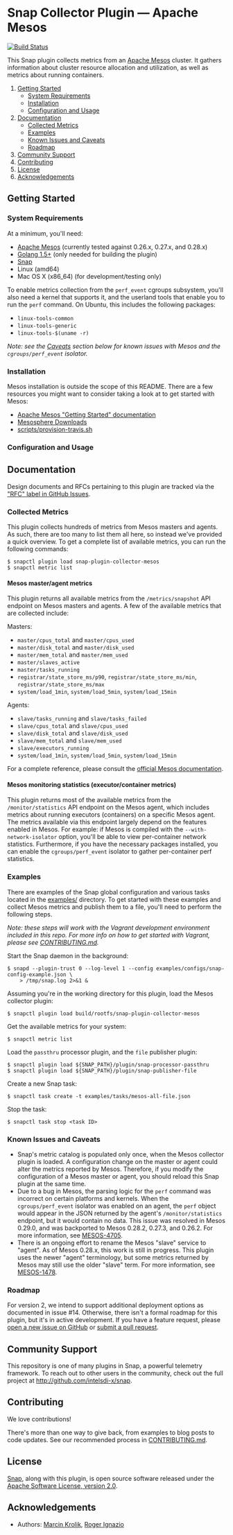 # Snap Collector Plugin — Apache Mesos

[![Build Status](https://travis-ci.com/intelsdi-x/snap-plugin-collector-mesos.svg?token=mxqCYyjxtayP5XBp4JEu&branch=master)](https://travis-ci.com/intelsdi-x/snap-plugin-collector-mesos)

This Snap plugin collects metrics from an [Apache Mesos][mesos-home] cluster.
It gathers information about cluster resource allocation and utilization, as
well as metrics about running containers.

1. [Getting Started](#getting-started)
    * [System Requirements](#system-requirements)
    * [Installation](#installation)
    * [Configuration and Usage](#configuration-and-usage)
2. [Documentation](#documentation)
    * [Collected Metrics](#collected-metrics)
    * [Examples](#examples)
    * [Known Issues and Caveats](#known-issues-and-caveats)
    * [Roadmap](#roadmap)
3. [Community Support](#community-support)
4. [Contributing](#contributing)
5. [License](#license)
6. [Acknowledgements](#acknowledgements)

## Getting Started
### System Requirements
At a minimum, you'll need:
  * [Apache Mesos][mesos-home] (currently tested against 0.26.x, 0.27.x, and 0.28.x)
  * [Golang 1.5+][golang-dl] (only needed for building the plugin)
  * [Snap][snap-github]
  * Linux (amd64)
  * Mac OS X (x86_64) (for development/testing only)

To enable metrics collection from the `perf_event` cgroups subsystem, you'll also need a kernel that supports it,
and the userland tools that enable you to run the `perf` command. On Ubuntu, this includes the following packages:
  * `linux-tools-common`
  * `linux-tools-generic`
  * `linux-tools-$(uname -r)`

*Note: see the [Caveats](#caveats) section below for known issues with Mesos and the `cgroups/perf_event` isolator.*

### Installation
Mesos installation is outside the scope of this README. There are a few resources you might want to consider taking
a look at to get started with Mesos:
  * [Apache Mesos "Getting Started" documentation][mesos-getting-started]
  * [Mesosphere Downloads][mesosphere-downloads]
  * [scripts/provision-travis.sh](scripts/provision-travis.sh)

### Configuration and Usage

## Documentation
Design documents and RFCs pertaining to this plugin are tracked via the ["RFC" label in GitHub Issues][github-rfc].

### Collected Metrics
This plugin collects hundreds of metrics from Mesos masters and agents. As such, there are too many to list them all
here, so instead we've provided a quick overview. To get a complete list of available metrics, you can run the
following commands:
```
$ snapctl plugin load snap-plugin-collector-mesos
$ snapctl metric list
```

#### Mesos master/agent metrics
This plugin returns all available metrics from the `/metrics/snapshot` API endpoint on Mesos masters and agents.
A few of the available metrics that are collected include:

Masters:
  * `master/cpus_total` and `master/cpus_used`
  * `master/disk_total` and `master/disk_used`
  * `master/mem_total` and `master/mem_used`
  * `master/slaves_active`
  * `master/tasks_running`
  * `registrar/state_store_ms/p90`, `registrar/state_store_ms/min`, `registrar/state_store_ms/max`
  * `system/load_1min`, `system/load_5min`, `system/load_15min`

Agents:
  * `slave/tasks_running` and `slave/tasks_failed`
  * `slave/cpus_total` and `slave/cpus_used`
  * `slave/disk_total` and `slave/disk_used`
  * `slave/mem_total` and `slave/mem_used`
  * `slave/executors_running`
  * `system/load_1min`, `system/load_5min`, `system/load_15min`

For a complete reference, please consult the [official Mesos documentation][mesos-monitoring].

#### Mesos monitoring statistics (executor/container metrics)
This plugin returns most of the available metrics from the `/monitor/statistics` API endpoint on the Mesos agent,
which includes metrics about running executors (containers) on a specific Mesos agent. The metrics available via this
endpoint largely depend on the features enabled in Mesos. For example: if Mesos is compiled with the
`--with-network-isolator` option, you'll be able to view per-container network statistics. Furthermore, if you have
the necessary packages installed, you can enable the `cgroups/perf_event` isolator to gather per-container perf
statistics.

### Examples
There are examples of the Snap global configuration and various tasks located in the [examples/](examples) directory.
To get started with these examples and collect Mesos metrics and publish them to a file, you'll need to perform the
following steps.

*Note: these steps will work with the Vagrant development environment included in this repo. For more info on how
to get started with Vagrant, please see [CONTRIBUTING.md](CONTRIBUTING.md).*

Start the Snap daemon in the background:

```
$ snapd --plugin-trust 0 --log-level 1 --config examples/configs/snap-config-example.json \
    > /tmp/snap.log 2>&1 &
```

Assuming you're in the working directory for this plugin, load the Mesos collector plugin:

```
$ snapctl plugin load build/rootfs/snap-plugin-collector-mesos
```

Get the available metrics for your system:

```
$ snapctl metric list
```

Load the `passthru` processor plugin, and the `file` publisher plugin:

```
$ snapctl plugin load ${SNAP_PATH}/plugin/snap-processor-passthru
$ snapctl plugin load ${SNAP_PATH}/plugin/snap-publisher-file
```

Create a new Snap task:

```
$ snapctl task create -t examples/tasks/mesos-all-file.json
```

Stop the task:

```
$ snapctl task stop <task ID>
```

### Known Issues and Caveats
  * Snap's metric catalog is populated only once, when the Mesos collector plugin is loaded. A configuration change on
  the master or agent could alter the metrics reported by Mesos. Therefore, if you modify the configuration of a Mesos
  master or agent, you should reload this Snap plugin at the same time.
  * Due to a bug in Mesos, the parsing logic for the `perf` command was incorrect on certain platforms and kernels. When
  the `cgroups/perf_event` isolator was enabled on an agent, the `perf` object would appear in the JSON returned by the
  agent's `/monitor/statistics` endpoint, but it would contain no data. This issue was resolved in Mesos 0.29.0, and was
  backported to Mesos 0.28.2, 0.27.3, and 0.26.2. For more information, see [MESOS-4705][mesos-4705-jira].
  * There is an ongoing effort to rename the Mesos "slave" service to "agent". As of Mesos 0.28.x, this work is still
  in progress. This plugin uses the newer "agent" terminology, but some metrics returned by Mesos may still use the
  older "slave" term. For more information, see [MESOS-1478][mesos-1478-jira].

### Roadmap
For version 2, we intend to support additional deployment options as documented in issue #14. Otherwise, there isn't
a formal roadmap for this plugin, but it's in active development. If you have a feature request, please
[open a new issue on GitHub][github-new-issue] or [submit a pull request][github-new-pull-request].

## Community Support
This repository is one of many plugins in Snap, a powerful telemetry framework. To reach out to other users in the
community, check out the full project at <http://github.com/intelsdi-x/snap>.

## Contributing
We love contributions!

There's more than one way to give back, from examples to blog posts to code updates. See our recommended process in
[CONTRIBUTING.md](CONTRIBUTING.md).

## License
[Snap][snap-github], along with this plugin, is open source software released
under the [Apache Software License, version 2.0](LICENSE).

## Acknowledgements
  * Authors: [Marcin Krolik][marcin-github], [Roger Ignazio][roger-github]


[github-new-issue]: https://github.com/intelsdi-x/snap-plugin-collector-mesos/issues/new
[github-new-pull-request]: https://github.com/intelsdi-x/snap-plugin-collector-mesos/pulls
[github-rfc]: https://github.com/intelsdi-x/snap-plugin-collector-mesos/issues?utf8=✓&q=is%3Aissue+is%3Aall+label%3ARFC+
[golang-dl]: https://golang.org/dl/
[marcin-github]: https://github.com/marcin-krolik
[mesos-1478-jira]: https://issues.apache.org/jira/browse/MESOS-1478
[mesos-4705-jira]: https://issues.apache.org/jira/browse/MESOS-4705
[mesos-home]: http://mesos.apache.org
[mesos-getting-started]: http://mesos.apache.org/gettingstarted/
[mesos-monitoring]: http://mesos.apache.org/documentation/latest/monitoring/
[mesosphere-downloads]: https://mesosphere.com/downloads/
[roger-github]: https://github.com/rji
[snap-github]: http://github.com/intelsdi-x/snap
